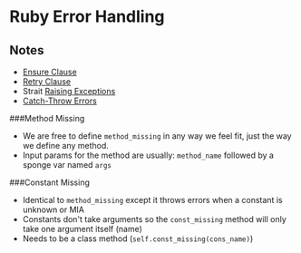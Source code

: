 # Ruby Error Handling

## Notes

* [Ensure Clause][0]
* [Retry Clause][1]
* Strait [Raising Exceptions][2]
* [Catch-Throw Errors][3]

###Method Missing

* We are free to define `method_missing` in any way we feel fit, just the way we define any method.
* Input params for the method are usually: `method_name` followed by a sponge var named `args`

###Constant Missing

* Identical to `method_missing` except it throws errors when a constant is unknown or MIA
* Constants don't take arguments so the `const_missing` method will only take one argument itself (name)
* Needs to be a class method (`self.const_missing(cons_name)`)



[0]: /EnsureClause
[1]: /RetryClause
[2]: /RaisingExceptions
[3]: /CatchThrowErrors